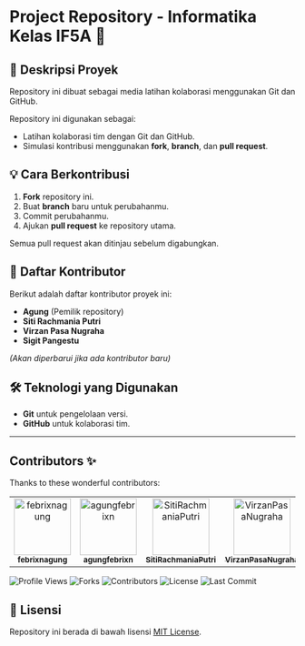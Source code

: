 # Project Repository - Informatika Kelas IF5A 🚀  

## 📌 Deskripsi Proyek  
Repository ini dibuat sebagai media latihan kolaborasi menggunakan Git dan GitHub.  

Repository ini digunakan sebagai:  
- Latihan kolaborasi tim dengan Git dan GitHub.  
- Simulasi kontribusi menggunakan **fork**, **branch**, dan **pull request**.  

## 💡 Cara Berkontribusi  
1. **Fork** repository ini.  
2. Buat **branch** baru untuk perubahanmu.  
3. Commit perubahanmu.  
4. Ajukan **pull request** ke repository utama.  

Semua pull request akan ditinjau sebelum digabungkan.  

## 👥 Daftar Kontributor  
Berikut adalah daftar kontributor proyek ini:  

- **Agung** (Pemilik repository)  
- **Siti Rachmania Putri**  
- **Virzan Pasa Nugraha**  
- **Sigit Pangestu**  

*(Akan diperbarui jika ada kontributor baru)*  

## 🛠 Teknologi yang Digunakan  
- **Git** untuk pengelolaan versi.  
- **GitHub** untuk kolaborasi tim.  

---

## Contributors ✨

Thanks to these wonderful contributors:

<table>
  <tr>
    <td align="center">
      <a href="https://github.com/febrixnagung">
        <img src="https://avatars.githubusercontent.com/febrixnagung" width="100px;" alt="febrixnagung"/><br />
        <sub><b>febrixnagung</b></sub>
      </a>
    </td>
    <td align="center">
      <a href="https://github.com/agungfebrixn">
        <img src="https://avatars.githubusercontent.com/agungfebrixn" width="100px;" alt="agungfebrixn"/><br />
        <sub><b>agungfebrixn</b></sub>
      </a>
    </td>
    <td align="center">
      <a href="https://github.com/SitiRachmaniaPutri">
        <img src="https://avatars.githubusercontent.com/SitiRachmaniaPutri" width="100px;" alt="SitiRachmaniaPutri"/><br />
        <sub><b>SitiRachmaniaPutri</b></sub>
      </a>
    </td>
    <td align="center">
      <a href="https://github.com/VirzanPasaNugraha">
        <img src="https://avatars.githubusercontent.com/VirzanPasaNugraha" width="100px;" alt="VirzanPasaNugraha"/><br />
        <sub><b>VirzanPasaNugraha</b></sub>
      </a>
    </td>
    <td align="center">
      <a href="https://github.com/Sigitgit7">
        <img src="https://avatars.githubusercontent.com/Sigitgit7" width="100px;" alt="Sigitgit7"/><br />
        <sub><b>Sigitgit7</b></sub>
      </a>
    </td>
  </tr>
</table>

<p align="left">
  <img src="https://komarev.com/ghpvc/?username=febrixnagung&label=Profile%20Views&color=0e75b6&style=flat" alt="Profile Views" />
  <img src="https://img.shields.io/github/forks/febrixnagung/Agung?style=social" alt="Forks" />
  <img src="https://img.shields.io/github/contributors/febrixnagung/Agung" alt="Contributors" />
  <img src="https://img.shields.io/github/license/febrixnagung/Agung" alt="License" />
  <img src="https://img.shields.io/github/last-commit/febrixnagung/Agung" alt="Last Commit" />
</p>

## 📜 Lisensi
Repository ini berada di bawah lisensi [MIT License](https://github.com/febrixnagung/Agung/blob/main/LICENSE).  
